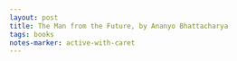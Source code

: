 ```yaml
---
layout: post
title: The Man from the Future, by Ananyo Bhattacharya
tags: books
notes-marker: active-with-caret
---
```

